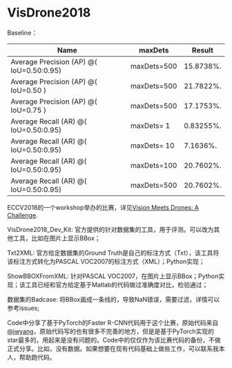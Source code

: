 # VisDrone2018

Baseline：
 
 Name|maxDets|Result
---------------|------------------|----------------
Average Precision  (AP) @( IoU=0.50:0.95) | maxDets=500  | 15.8738%.
Average Precision  (AP) @( IoU=0.50     ) | maxDets=500  | 21.7822%.
Average Precision  (AP) @( IoU=0.75     ) | maxDets=500  | 17.1753%.
Average Recall     (AR) @( IoU=0.50:0.95) | maxDets=  1  | 0.83255%.
Average Recall     (AR) @( IoU=0.50:0.95) | maxDets= 10  | 7.1636%.
Average Recall     (AR) @( IoU=0.50:0.95) | maxDets=100  | 20.7602%.
Average Recall     (AR) @( IoU=0.50:0.95) | maxDets=500  | 20.7602%.


ECCV2018的一个workshop举办的比赛，详见[Vision Meets Drones: A Challenge](http://www.aiskyeye.com/).

VisDrone2018_Dev_Kit: 官方提供的针对数据集的工具，用于评测。可以改为其他工具，比如在图片上显示BBox；

Txt2XML: 官方给定数据集的Ground Truth是自己的标注方式（Txt），该工具将该标注方式转化为PASCAL VOC2007的标注方式（XML）；Python实现；

ShowBBOXFromXML: 针对PASCAL VOC2007，在图片上显示BBox；Python实现；该工具已经和官方给定基于Matlab的代码做过准确度对比，检验通过；

数据集的Badcase: 将BBox画成一条线的，导致NaN错误，需要过滤，详情可以参考issues;

Code中分享了基于PyTorch的Faster R-CNN代码用于这个比赛，原始代码来自[@jwyang](https://github.com/jwyang/faster-rcnn.pytorch)，原始代码写的也有很多不完善的地方，但是是基于PyTorch实现的star最多的，用起来是没有问题的。Code中的仅仅作为该比赛代码的备份，不做正式分享。比如，没有数据。如果想要在现有代码基础上做些工作，可以联系我本人，帮助跑代码。



